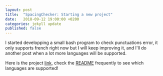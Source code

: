 ```yaml
---
layout: post
title:  "SpacingChecker: Starting a new project"
date:   2018-09-12 19:00:00 +0200
categories: jekyll update
published: false
---
```


I started developping a small bash program to check punctuations error, it only supports french right now
but I will keep improving it, and I'll do another post when a lot more languages will be supported.

Here is the project [link][project], check the [README][readme] frequently to see which languages are supported!

[project]: https://github.com/Smlep/SpacingChecker
[readme]: https://github.com/Smlep/SpacingChecker/blob/master/README.md

